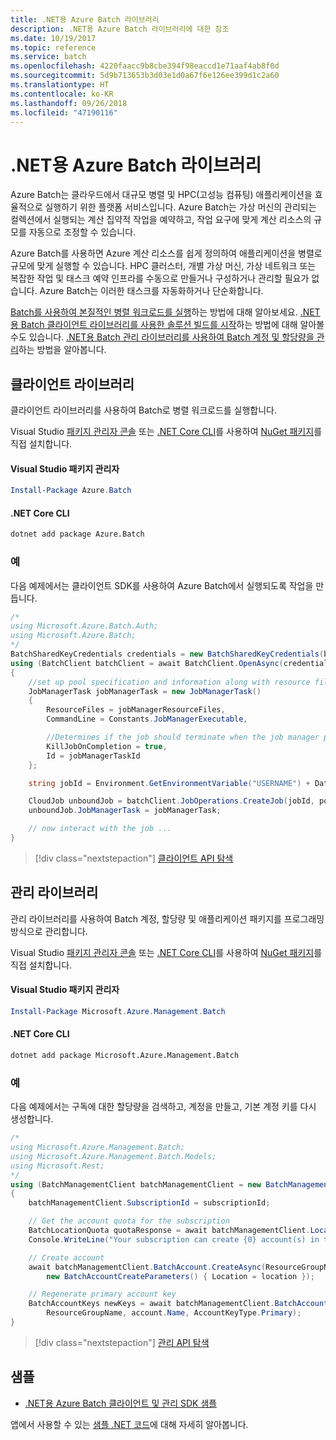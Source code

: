 ```yaml
---
title: .NET용 Azure Batch 라이브러리
description: .NET용 Azure Batch 라이브러리에 대한 참조
ms.date: 10/19/2017
ms.topic: reference
ms.service: batch
ms.openlocfilehash: 4220faacc9b8cbe394f98eaccd1e71aaf4ab8f0d
ms.sourcegitcommit: 5d9b713653b3d03e1d0a67f6e126ee399d1c2a60
ms.translationtype: HT
ms.contentlocale: ko-KR
ms.lasthandoff: 09/26/2018
ms.locfileid: "47190116"
---
```

# <a name="azure-batch-libraries-for-net"></a>.NET용 Azure Batch 라이브러리

Azure Batch는 클라우드에서 대규모 병렬 및 HPC(고성능 컴퓨팅) 애플리케이션을 효율적으로 실행하기 위한 플랫폼 서비스입니다. Azure Batch는 가상 머신의 관리되는 컬렉션에서 실행되는 계산 집약적 작업을 예약하고, 작업 요구에 맞게 계산 리소스의 규모를 자동으로 조정할 수 있습니다.

Azure Batch를 사용하면 Azure 계산 리소스를 쉽게 정의하여 애플리케이션을 병렬로 규모에 맞게 실행할 수 있습니다. HPC 클러스터, 개별 가상 머신, 가상 네트워크 또는 복잡한 작업 및 태스크 예약 인프라를 수동으로 만들거나 구성하거나 관리할 필요가 없습니다. Azure Batch는 이러한 태스크를 자동화하거나 단순화합니다.

[Batch를 사용하여 본질적인 병렬 워크로드를 실행](/azure/batch/batch-technical-overview)하는 방법에 대해 알아보세요. [.NET용 Batch 클라이언트 라이브러리를 사용한 솔루션 빌드를 시작](/azure/batch/batch-dotnet-get-started)하는 방법에 대해 알아볼 수도 있습니다. [.NET용 Batch 관리 라이브러리를 사용하여 Batch 계정 및 할당량을 관리](/azure/batch/batch-management-dotnet)하는 방법을 알아봅니다.

## <a name="client-library"></a>클라이언트 라이브러리

클라이언트 라이브러리를 사용하여 Batch로 병렬 워크로드를 실행합니다.

Visual Studio [패키지 관리자 콘솔][PackageManager] 또는 [.NET Core CLI][DotNetCLI]를 사용하여 [NuGet 패키지](https://www.nuget.org/packages/Azure.Batch)를 직접 설치합니다.

#### <a name="visual-studio-package-manager"></a>Visual Studio 패키지 관리자

```powershell
Install-Package Azure.Batch
```

#### <a name="net-core-cli"></a>.NET Core CLI

```bash
dotnet add package Azure.Batch
```

### <a name="example"></a>예

다음 예제에서는 클라이언트 SDK를 사용하여 Azure Batch에서 실행되도록 작업을 만듭니다.

```csharp
/*
using Microsoft.Azure.Batch.Auth;
using Microsoft.Azure.Batch;
*/
BatchSharedKeyCredentials credentials = new BatchSharedKeyCredentials(batchUrl, accountName, accountKey);
using (BatchClient batchClient = await BatchClient.OpenAsync(credentials))
{
    //set up pool specification and information along with resource files here
    JobManagerTask jobManagerTask = new JobManagerTask()
    {
        ResourceFiles = jobManagerResourceFiles,
        CommandLine = Constants.JobManagerExecutable,

        //Determines if the job should terminate when the job manager process exits.
        KillJobOnCompletion = true,
        Id = jobManagerTaskId
    };

    string jobId = Environment.GetEnvironmentVariable("USERNAME") + DateTime.UtcNow.ToString("yyyyMMdd-HHmmss");

    CloudJob unboundJob = batchClient.JobOperations.CreateJob(jobId, poolInformation);
    unboundJob.JobManagerTask = jobManagerTask;

    // now interact with the job ...
}
```

> [!div class="nextstepaction"]
> [클라이언트 API 탐색](/dotnet/api/overview/azure/batch/client)

## <a name="management-library"></a>관리 라이브러리

관리 라이브러리를 사용하여 Batch 계정, 할당량 및 애플리케이션 패키지를 프로그래밍 방식으로 관리합니다.

Visual Studio [패키지 관리자 콘솔][PackageManager] 또는 [.NET Core CLI][DotNetCLI]를 사용하여 [NuGet 패키지](https://www.nuget.org/packages/Microsoft.Azure.Management.Batch)를 직접 설치합니다.

#### <a name="visual-studio-package-manager"></a>Visual Studio 패키지 관리자

```powershell
Install-Package Microsoft.Azure.Management.Batch
```

#### <a name="net-core-cli"></a>.NET Core CLI

```bash
dotnet add package Microsoft.Azure.Management.Batch
```

### <a name="example"></a>예

다음 예제에서는 구독에 대한 할당량을 검색하고, 계정을 만들고, 기본 계정 키를 다시 생성합니다.

```csharp
/*
using Microsoft.Azure.Management.Batch;
using Microsoft.Azure.Management.Batch.Models;
using Microsoft.Rest;
*/
using (BatchManagementClient batchManagementClient = new BatchManagementClient(new TokenCredentials(accessToken)))
{
    batchManagementClient.SubscriptionId = subscriptionId;

    // Get the account quota for the subscription
    BatchLocationQuota quotaResponse = await batchManagementClient.Location.GetQuotasAsync(location);
    Console.WriteLine("Your subscription can create {0} account(s) in the {1} region.", quotaResponse.AccountQuota, location);

    // Create account
    await batchManagementClient.BatchAccount.CreateAsync(ResourceGroupName, accountName, 
        new BatchAccountCreateParameters() { Location = location });

    // Regenerate primary account key
    BatchAccountKeys newKeys = await batchManagementClient.BatchAccount.RegenerateKeyAsync(
        ResourceGroupName, account.Name, AccountKeyType.Primary);
}
```

> [!div class="nextstepaction"]
> [관리 API 탐색](/dotnet/api/overview/azure/batch/management)

## <a name="samples"></a>샘플

* [.NET용 Azure Batch 클라이언트 및 관리 SDK 샘플](https://github.com/Azure/azure-batch-samples/tree/master/CSharp)

앱에서 사용할 수 있는 [샘플 .NET 코드](https://azure.microsoft.com/resources/samples/?platform=dotnet)에 대해 자세히 알아봅니다.

[PackageManager]: https://docs.microsoft.com/nuget/tools/package-manager-console
[DotNetCLI]: https://docs.microsoft.com/dotnet/core/tools/dotnet-add-package
